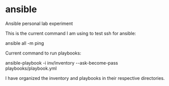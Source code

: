 # ansible

Ansible personal lab experiment

This is the current command I am using to test ssh for ansible:

ansible all -m ping

Current command to run playbooks:

ansible-playbook -i inv/inventory --ask-become-pass playbooks/playbook.yml

I have organized the inventory and playbooks in their respective directories.
